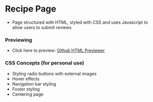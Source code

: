 # Recipe Page

- Page structured with HTML, styled with CSS and uses Javascript to allow users to submit reviews

### Previewing
- Click here to preview: [Github HTML Previewer](
 http://htmlpreview.github.io/?https://github.com/sashadev-sky/Recipe-Page/blob/master/forms_exercise.html)
 



### CSS Concepts (for personal use)
- Styling radio buttons with external images
- Hover effects
- Navigation bar styling
- Footer styling
- Centering page
